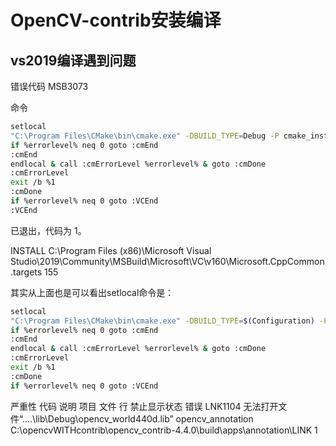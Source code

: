 # OpenCV-contrib安装编译

## vs2019编译遇到问题


错误代码	MSB3073	

命令
```bash
setlocal
"C:\Program Files\CMake\bin\cmake.exe" -DBUILD_TYPE=Debug -P cmake_install.cmake
if %errorlevel% neq 0 goto :cmEnd
:cmEnd
endlocal & call :cmErrorLevel %errorlevel% & goto :cmDone
:cmErrorLevel
exit /b %1
:cmDone
if %errorlevel% neq 0 goto :VCEnd
:VCEnd
```
已退出，代码为 1。	

INSTALL	C:\Program Files (x86)\Microsoft Visual Studio\2019\Community\MSBuild\Microsoft\VC\v160\Microsoft.CppCommon.targets	155	

其实从上面也是可以看出setlocal命令是：

```bash
setlocal
"C:\Program Files\CMake\bin\cmake.exe" -DBUILD_TYPE=$(Configuration) -P cmake_install.cmake
if %errorlevel% neq 0 goto :cmEnd
:cmEnd
endlocal & call :cmErrorLevel %errorlevel% & goto :cmDone
:cmErrorLevel
exit /b %1
:cmDone
if %errorlevel% neq 0 goto :VCEnd
```

严重性	代码	说明	项目	文件	行	禁止显示状态
错误	LNK1104	无法打开文件“..\..\lib\Debug\opencv_world440d.lib”	opencv_annotation	C:\opencvWITHcontrib\opencv_contrib-4.4.0\build\apps\annotation\LINK	1	
